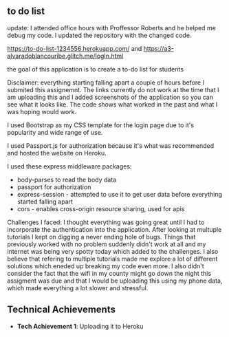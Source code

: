 

## to do list 

update: I attended office hours with Proffessor Roberts and he helped me debug my code. I updated the repository with the changed code. 

https://to-do-list-1234556.herokuapp.com/ and https://a3-alvaradoblancouribe.glitch.me/logIn.html 

the goal of this application is to create a to-do list for students 


Disclaimer: everything starting falling apart a couple of hours before I submited this assignemnt. The links currently do not work at the time that I am uploading this and I added screenshots of the application so you can see what it looks like. The code  shows what worked in the past and what I was hoping would work.  

I used Bootstrap as my CSS template for the login page due to it's popularity and wide range of use. 

I used Passport.js for authorization because it's what was recommended and hosted the website on Heroku. 

I used these express middleware packages:
- body-parses to read the body data 
- passport for authorization 
- express-session - attempted to use it to get user data before everything started falling  apart
- cors - enables cross-origin resource sharing, used for apis 

Challenges I faced:
I thought everything was going great until I had to incorporate the authentication into the application. After looking at multuple tutorials I kept on digging a never ending hole of bugs. Things that previously worked with no problem suddenly didn't work at all and my internet was being very spotty today which added to the challenges. I also believe that refering to multiple tutorials made me explore a lot of different solutions which eneded up breaking my code even more. I also didn't consider the fact that the wifi in my county might go down the night this assigment was due and that I would be uploading this using my phone data, which made everything a lot slower and stressful.

## Technical Achievements
- **Tech Achievement 1**: Uploading it to Heroku

